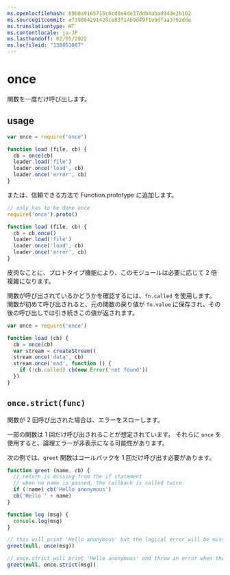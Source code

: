 ```yaml
---
ms.openlocfilehash: 69b0a9165715c6cd0e8de37ddb4abad94de2b102
ms.sourcegitcommit: e739004291428ce83f14b9d49f1e9dfaa3762dde
ms.translationtype: HT
ms.contentlocale: ja-JP
ms.lasthandoff: 02/05/2022
ms.locfileid: "138051087"
---
```

# <a name="once"></a>once

関数を一度だけ呼び出します。

## <a name="usage"></a>usage

```javascript
var once = require('once')

function load (file, cb) {
  cb = once(cb)
  loader.load('file')
  loader.once('load', cb)
  loader.once('error', cb)
}
```

または、信頼できる方法で Function.prototype に追加します。

```javascript
// only has to be done once
require('once').proto()

function load (file, cb) {
  cb = cb.once()
  loader.load('file')
  loader.once('load', cb)
  loader.once('error', cb)
}
```

皮肉なことに、プロトタイプ機能により、このモジュールは必要に応じて 2 倍複雑になります。

関数が呼び出されているかどうかを確認するには、`fn.called` を使用します。 関数が初めて呼び出されると、元の関数の戻り値が `fn.value` に保存され、その後の呼び出しでは引き続きこの値が返されます。

```javascript
var once = require('once')

function load (cb) {
  cb = once(cb)
  var stream = createStream()
  stream.once('data', cb)
  stream.once('end', function () {
    if (!cb.called) cb(new Error('not found'))
  })
}
```

## `once.strict(func)`

関数が 2 回呼び出された場合は、エラーをスローします。

一部の関数は 1 回だけ呼び出されることが想定されています。 それらに `once` を使用すると、論理エラーが非表示になる可能性があります。

次の例では、`greet` 関数はコールバックを 1 回だけ呼び出す必要があります。

```javascript
function greet (name, cb) {
  // return is missing from the if statement
  // when no name is passed, the callback is called twice
  if (!name) cb('Hello anonymous')
  cb('Hello ' + name)
}

function log (msg) {
  console.log(msg)
}

// this will print 'Hello anonymous' but the logical error will be missed
greet(null, once(msg))

// once.strict will print 'Hello anonymous' and throw an error when the callback will be called the second time
greet(null, once.strict(msg))
```
